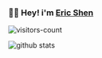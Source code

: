 ### :man_technologist:  Hey!  i'm [Eric Shen](https://shen-yu.gitee.io/)

![visitors-count](https://visitor-badge.laobi.icu/badge?page_id=Shen-Yu.readme)

![github stats](https://github-readme-stats.vercel.app/api?username=Shen-Yu&show_icons=true)
